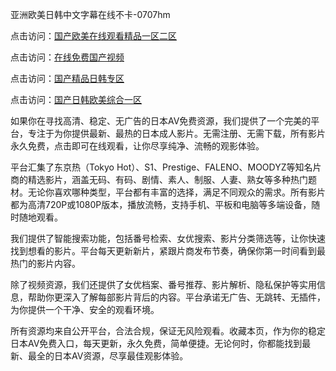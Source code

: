 亚洲欧美日韩中文字幕在线不卡-0707hm


点击访问：<a href="https://rtj-3zo.pages.dev/">国产欧美在线观看精品一区二区</a>

点击访问：<a href="https://vassv.pages.dev/">在线免费国产视频</a>

点击访问：<a href="https://gda-c7m.pages.dev/">国产精品日韩专区</a>

点击访问：<a href="https://cfad.pages.dev/">国产日韩欧美综合一区</a>


如果你在寻找高清、稳定、无广告的日本AV免费资源，我们提供了一个完美的平台，专注于为你提供最新、最热的日本成人影片。无需注册、无需下载，所有影片永久免费，点击即可在线观看，让你尽享纯净、流畅的观影体验。

平台汇集了东京热（Tokyo Hot）、S1、Prestige、FALENO、MOODYZ等知名片商的精选影片，涵盖无码、有码、剧情、素人、制服、人妻、熟女等多种热门题材。无论你喜欢哪种类型，平台都有丰富的选择，满足不同观众的需求。所有影片都为高清720P或1080P版本，播放流畅，支持手机、平板和电脑等多端设备，随时随地观看。

我们提供了智能搜索功能，包括番号检索、女优搜索、影片分类筛选等，让你快速找到想看的影片。平台每天更新新片，紧跟片商发布节奏，确保你第一时间看到最热门的影片内容。

除了视频资源，我们还提供了女优档案、番号推荐、影片解析、隐私保护等实用信息，帮助你更深入了解每部影片背后的内容。平台承诺无广告、无跳转、无插件，为你提供一个干净、安全的观看环境。

所有资源均来自公开平台，合法合规，保证无风险观看。收藏本页，作为你的稳定日本AV免费入口，每天更新，永久免费，简单便捷。无论何时，你都能找到最新、最全的日本AV资源，尽享最佳观影体验。

<span style="display:none;">[Canonical link]( ）</span>
